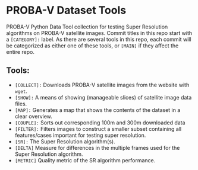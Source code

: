 # PROBA-V Dataset Tools
PROBA-V Python Data Tool collection for testing Super Resolution algorithms on PROBA-V satellite images. Commit titles in this repo start with a `[CATEGORY]:` label. As there are several tools in this repo, each commit will be categorized as either one of these tools, or `[MAIN]` if they affect the entire repo.

## Tools:
- `[COLLECT]:` Downloads PROBA-V satellite images from the website with `wget`.
- `[SHOW]:` A means of showing (manageable slices) of satellite image data files.
- `[MAP]:` Generates a map that shows the contents of the dataset in a clear overview.
- `[COUPLE]:` Sorts out corresponding 100m and 300m downloaded data
- `[FILTER]:` Filters images to construct a smaller subset containing all features/cases important for testing super resolution.
- `[SR]:` The Super Resolution algorithm(s).
- `[DELTA]` Measure for differences in the multiple frames used for the Super Resolution algorithm.
- `[METRIC]` Quality metric of the SR algorithm performance.
